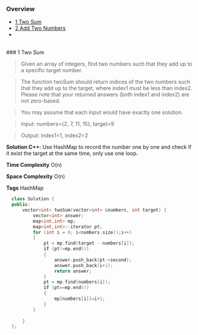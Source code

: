### Overview

* [1 Two Sum](#1-two-sum)
* [2 Add Two Numbers](#2-add-two-numbers)
* 
<br>
### <a name="1-two-sum"></a>1 Two Sum

>Given an array of integers, find two numbers such that they add up to a specific target number.

>The function twoSum should return indices of the two numbers such that they add up to the target, where index1 must be less than index2. Please note that your returned answers (both index1 and index2) are not zero-based.

>You may assume that each input would have exactly one solution.

>Input: numbers={2, 7, 11, 15}, target=9

>Output: index1=1, index2=2

**Solution C++**: Use HashMap to record the number one by one and check if it exist the target at the same time, only use one loop.

**Time Complexity** O(n)

**Space Complexity** O(n)

**Tags** HashMap

```C++
  class Solution {
  public:
      vector<int> twoSum(vector<int> &numbers, int target) {
          vector<int> answer;
          map<int,int> mp;
          map<int,int>::iterator pt;
          for (int i = 0; i<numbers.size();i++)
          {
              pt = mp.find(target - numbers[i]);
              if (pt!=mp.end())
              {
                  answer.push_back(pt->second);
                  answer.push_back(i+1);
                  return answer;
              }
              pt = mp.find(numbers[i]);
              if (pt==mp.end())
              {
                  mp[numbers[i]]=i+1;
              }
          }
          
      }
  };
```
